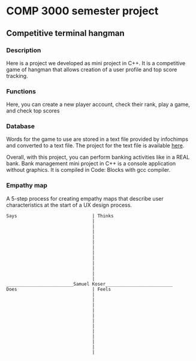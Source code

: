 # COMP 3000 semester project
## Competitive terminal hangman

### Description 
Here is a project we developed as mini project in C++.
It is a competitive game of hangman that allows creation
of a user profile and top score tracking.
### Functions
Here, you can create a new player account, check their 
rank, play a game, and check top scores
### Database
Words for the game to use are stored in a text file
provided by infochimps and converted to a text file.
The project for the text file is available [here](https://github.com/dwyl/english-words.git).

Overall, with this project, you can perform banking 
activities like in a REAL bank. Bank management mini 
project in C++ is a console application without 
graphics. It is compiled in Code: Blocks with gcc compiler.
### Empathy map
A 5-step process for creating empathy maps that describe 
user characteristics at the start of a UX design process.
```
Says                            | Thinks
                                |
                                |
                                |
                                |
                                |
                                |
                                |
                                |
                                |
                                |
                                |
                                |
_________________________Samuel Koser_________________________
Does                            | Feels
                                |
                                |
                                |
                                |
                                |
                                |
                                |
                                |
                                |
                                |
                                |
                                |
```